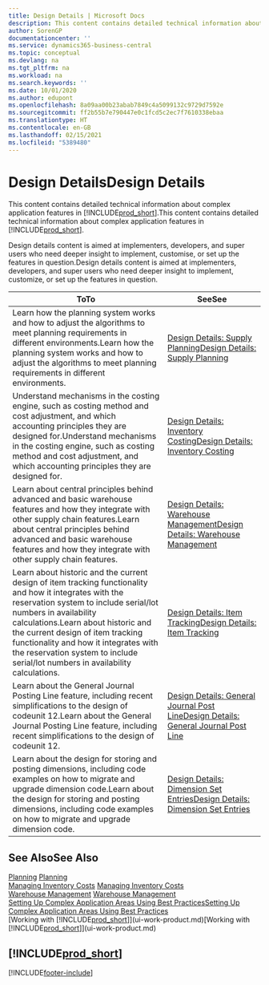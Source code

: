 ```yaml
---
title: Design Details | Microsoft Docs
description: This content contains detailed technical information about complex application features in Business Central.
author: SorenGP
documentationcenter: ''
ms.service: dynamics365-business-central
ms.topic: conceptual
ms.devlang: na
ms.tgt_pltfrm: na
ms.workload: na
ms.search.keywords: ''
ms.date: 10/01/2020
ms.author: edupont
ms.openlocfilehash: 8a09aa00b23abab7849c4a5099132c9729d7592e
ms.sourcegitcommit: ff2b55b7e790447e0c1fcd5c2ec7f7610338ebaa
ms.translationtype: HT
ms.contentlocale: en-GB
ms.lasthandoff: 02/15/2021
ms.locfileid: "5389480"
---
```

# <a name="design-details"></a><span data-ttu-id="d30db-103">Design Details</span><span class="sxs-lookup"><span data-stu-id="d30db-103">Design Details</span></span>
<span data-ttu-id="d30db-104">This content contains detailed technical information about complex application features in [!INCLUDE[prod_short](includes/prod_short.md)].</span><span class="sxs-lookup"><span data-stu-id="d30db-104">This content contains detailed technical information about complex application features in [!INCLUDE[prod_short](includes/prod_short.md)].</span></span>  

 <span data-ttu-id="d30db-105">Design details content is aimed at implementers, developers, and super users who need deeper insight to implement, customise, or set up the features in question.</span><span class="sxs-lookup"><span data-stu-id="d30db-105">Design details content is aimed at implementers, developers, and super users who need deeper insight to implement, customize, or set up the features in question.</span></span>  

|<span data-ttu-id="d30db-106">**To**</span><span class="sxs-lookup"><span data-stu-id="d30db-106">**To**</span></span>|<span data-ttu-id="d30db-107">**See**</span><span class="sxs-lookup"><span data-stu-id="d30db-107">**See**</span></span>|  
|------------|-------------|  
|<span data-ttu-id="d30db-108">Learn how the planning system works and how to adjust the algorithms to meet planning requirements in different environments.</span><span class="sxs-lookup"><span data-stu-id="d30db-108">Learn how the planning system works and how to adjust the algorithms to meet planning requirements in different environments.</span></span>|[<span data-ttu-id="d30db-109">Design Details: Supply Planning</span><span class="sxs-lookup"><span data-stu-id="d30db-109">Design Details: Supply Planning</span></span>](design-details-supply-planning.md)|  
|<span data-ttu-id="d30db-110">Understand mechanisms in the costing engine, such as costing method and cost adjustment, and which accounting principles they are designed for.</span><span class="sxs-lookup"><span data-stu-id="d30db-110">Understand mechanisms in the costing engine, such as costing method and cost adjustment, and which accounting principles they are designed for.</span></span>|[<span data-ttu-id="d30db-111">Design Details: Inventory Costing</span><span class="sxs-lookup"><span data-stu-id="d30db-111">Design Details: Inventory Costing</span></span>](design-details-inventory-costing.md)|  
|<span data-ttu-id="d30db-112">Learn about central principles behind advanced and basic warehouse features and how they integrate with other supply chain features.</span><span class="sxs-lookup"><span data-stu-id="d30db-112">Learn about central principles behind advanced and basic warehouse features and how they integrate with other supply chain features.</span></span>|[<span data-ttu-id="d30db-113">Design Details: Warehouse Management</span><span class="sxs-lookup"><span data-stu-id="d30db-113">Design Details: Warehouse Management</span></span>](design-details-warehouse-management.md)|  
|<span data-ttu-id="d30db-114">Learn about historic and the current design of item tracking functionality and how it integrates with the reservation system to include serial/lot numbers in availability calculations.</span><span class="sxs-lookup"><span data-stu-id="d30db-114">Learn about historic and the current design of item tracking functionality and how it integrates with the reservation system to include serial/lot numbers in availability calculations.</span></span>|[<span data-ttu-id="d30db-115">Design Details: Item Tracking</span><span class="sxs-lookup"><span data-stu-id="d30db-115">Design Details: Item Tracking</span></span>](design-details-item-tracking.md)|  
|<span data-ttu-id="d30db-116">Learn about the General Journal Posting Line feature, including recent simplifications to the design of codeunit 12.</span><span class="sxs-lookup"><span data-stu-id="d30db-116">Learn about the General Journal Posting Line feature, including recent simplifications to the design of codeunit 12.</span></span>|[<span data-ttu-id="d30db-117">Design Details: General Journal Post Line</span><span class="sxs-lookup"><span data-stu-id="d30db-117">Design Details: General Journal Post Line</span></span>](design-details-general-journal-post-line.md)|
|<span data-ttu-id="d30db-118">Learn about the design for storing and posting dimensions, including code examples on how to migrate and upgrade dimension code.</span><span class="sxs-lookup"><span data-stu-id="d30db-118">Learn about the design for storing and posting dimensions, including code examples on how to migrate and upgrade dimension code.</span></span>|[<span data-ttu-id="d30db-119">Design Details: Dimension Set Entries</span><span class="sxs-lookup"><span data-stu-id="d30db-119">Design Details: Dimension Set Entries</span></span>](design-details-dimension-set-entries.md)| 

## <a name="see-also"></a><span data-ttu-id="d30db-120">See Also</span><span class="sxs-lookup"><span data-stu-id="d30db-120">See Also</span></span>  
 <span data-ttu-id="d30db-121">[Planning](production-planning.md) </span><span class="sxs-lookup"><span data-stu-id="d30db-121">[Planning](production-planning.md) </span></span>  
 <span data-ttu-id="d30db-122">[Managing Inventory Costs](finance-manage-inventory-costs.md) </span><span class="sxs-lookup"><span data-stu-id="d30db-122">[Managing Inventory Costs](finance-manage-inventory-costs.md) </span></span>  
 <span data-ttu-id="d30db-123">[Warehouse Management](warehouse-manage-warehouse.md) </span><span class="sxs-lookup"><span data-stu-id="d30db-123">[Warehouse Management](warehouse-manage-warehouse.md) </span></span>  
 [<span data-ttu-id="d30db-124">Setting Up Complex Application Areas Using Best Practices</span><span class="sxs-lookup"><span data-stu-id="d30db-124">Setting Up Complex Application Areas Using Best Practices</span></span>](set-up-complex-application-areas-using-best-practices.md)  
 <span data-ttu-id="d30db-125">[Working with [!INCLUDE[prod_short](includes/prod_short.md)]](ui-work-product.md)</span><span class="sxs-lookup"><span data-stu-id="d30db-125">[Working with [!INCLUDE[prod_short](includes/prod_short.md)]](ui-work-product.md)</span></span>

 ## [!INCLUDE[prod_short](includes/free_trial_md.md)]  


[!INCLUDE[footer-include](includes/footer-banner.md)]